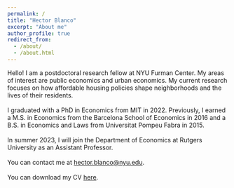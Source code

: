 ```yaml
---
permalink: /
title: "Hector Blanco"
excerpt: "About me"
author_profile: true
redirect_from: 
  - /about/
  - /about.html
---
```


Hello! I am a postdoctoral research fellow at NYU Furman Center. My areas of interest are public economics and urban economics. My current research focuses on how affordable housing policies shape neighborhoods and the lives of their residents. 
<br>
<br>
I graduated with a PhD in Economics from MIT in 2022. Previously, I earned a M.S. in Economics from the Barcelona School of Economics in 2016 and a B.S. in Economics and Laws from Universitat Pompeu Fabra in 2015. 
<br>
<br>
In summer 2023, I will join the Department of Economics at Rutgers University as an Assistant Professor. 
<br>
<br>
You can contact me at [hector.blanco@nyu.edu](mailto:hector.blanco@nyu.edu).
<br>
<br>
You can download my CV [here](/files/Blanco_CV.pdf).

<!--
Hello! I am an Assistant Professor in the Department of Economics at Rutgers University. My areas of interest are public economics and urban economics, with a special focus on housing. My current research studies how affordable housing policies shape neighborhoods and the lives of their residents. 
<br>
<br>
I graduated with a PhD in Economics from MIT in 2022 and I was a Postdoctoral Research Fellow at NYU Furman Center in 2022-2023. Previously, I earned a M.S. in Economics from the Barcelona School of Economics in 2016 and a B.S. in Economics and Laws from Universitat Pompeu Fabra in 2015. 
<br>
<br>
You can contact me at [hector.blanco@nyu.edu](mailto:hector.blanco@nyu.edu).
<br>
<br>
You can download my CV [here](/files/Blanco_CV.pdf).
-->
